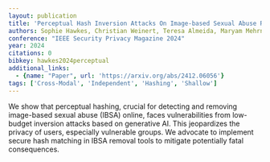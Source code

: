```yaml
---
layout: publication
title: 'Perceptual Hash Inversion Attacks On Image-based Sexual Abuse Removal Tools'
authors: Sophie Hawkes, Christian Weinert, Teresa Almeida, Maryam Mehrnezhad
conference: "IEEE Security Privacy Magazine 2024"
year: 2024
citations: 0
bibkey: hawkes2024perceptual
additional_links:
  - {name: "Paper", url: 'https://arxiv.org/abs/2412.06056'}
tags: ['Cross-Modal', 'Independent', 'Hashing', 'Shallow']
---
```

We show that perceptual hashing, crucial for detecting and removing
image-based sexual abuse (IBSA) online, faces vulnerabilities from low-budget
inversion attacks based on generative AI. This jeopardizes the privacy of
users, especially vulnerable groups. We advocate to implement secure hash
matching in IBSA removal tools to mitigate potentially fatal consequences.
